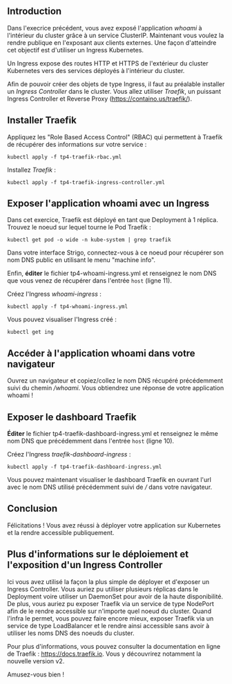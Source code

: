 ## Introduction

Dans l'execrice précédent, vous avez exposé l'application *whoami* à l'intérieur du cluster grâce à un service ClusterIP.
Maintenant vous voulez la rendre publique en l'exposant aux clients externes. Une façon d'atteindre cet objectif est
d'utiliser un Ingress Kubernetes.

Un Ingress expose des routes HTTP et HTTPS de l'extérieur du cluster Kubernetes vers des services déployés à l'intérieur
du cluster.

Afin de pouvoir créer des objets de type Ingress, il faut au préalable installer un *Ingress Controller* dans le cluster.
Vous allez utiliser *Traefik*, un puissant Ingress Controller et Reverse Proxy (https://containo.us/traefik/).  

## Installer Traefik

Appliquez les "Role Based Access Control" (RBAC) qui permettent à Traefik de récupérer des informations sur votre service :
```shell script
kubectl apply -f tp4-traefik-rbac.yml
```

Installez *Traefik* :
```shell script
kubectl apply -f tp4-traefik-ingress-controller.yml
```

## Exposer l'application whoami avec un Ingress

Dans cet exercice, Traefik est déployé en tant que Deployment à 1 réplica. Trouvez le noeud sur lequel tourne le Pod Traefik : 
```shell script
kubectl get pod -o wide -n kube-system | grep traefik
``` 

Dans votre interface Strigo, connectez-vous à ce noeud pour récupérer son nom DNS public en utilisant le menu "machine info".

Enfin, **éditer** le fichier tp4-whoami-ingress.yml et renseignez le nom DNS que vous venez de récupérer dans l'entrée `host` (ligne 11).

Créez l'Ingress *whoami-ingress* :
```shell script
kubectl apply -f tp4-whoami-ingress.yml
```

Vous pouvez visualiser l'Ingress créé :
```shell script
kubectl get ing 
```

## Accéder à l'application whoami dans votre navigateur

Ouvrez un navigateur et copiez/collez le nom DNS récupéré précédemment suivi du chemin */whoami*.
Vous obtiendrez une réponse de votre application whoami !

## Exposer le dashboard Traefik

**Éditer** le fichier tp4-traefik-dashboard-ingress.yml et renseignez le même nom DNS que précédemment dans l'entrée `host` (ligne 10).

Créez l'Ingress *traefik-dashboard-ingress* :
```shell script
kubectl apply -f tp4-traefik-dashboard-ingress.yml
```

Vous pouvez maintenant visualiser le dashboard Traefik en ouvrant l'url avec le nom DNS utilisé précédemment suivi
de */* dans votre navigateur.

## Conclusion

Félicitations ! Vous avez réussi à déployer votre application sur Kubernetes et la rendre accessible publiquement.

## Plus d'informations sur le déploiement et l'exposition d'un Ingress Controller

Ici vous avez utilisé la façon la plus simple de déployer et d'exposer un Ingress Controller.
Vous auriez pu utiliser plusieurs réplicas dans le Deployment voire utiliser un DaemonSet pour avoir de la haute
disponibilité.
De plus, vous auriez pu exposer Traefik via un service de type NodePort afin de le rendre accessible sur n'importe quel
noeud du cluster.
Quand l'infra le permet, vous pouvez faire encore mieux, exposer Traefik via un service de type LoadBalancer et le rendre
ainsi accessible sans avoir à utiliser les noms DNS des noeuds du cluster. 

Pour plus d'informations, vous pouvez consulter la documentation en ligne de Traefik : https://docs.traefik.io.
Vous y découvrirez notamment la nouvelle version v2.

Amusez-vous bien !
